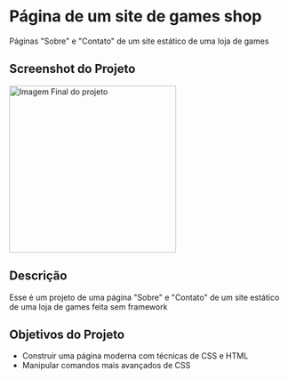 # Página de um site de games shop
Páginas "Sobre" e "Contato" de um site estático de uma loja de games
<br>

## Screenshot do Projeto
<img align="center" height="300" alt="Imagem Final do projeto" src="https://github.com/noe-martins/Game_Shop_EBAC_Curso_FrontEnd/blob/main/Projeto%20Game%20Shop.gif ">

## Descrição
<p>Esse é um projeto de uma página "Sobre" e "Contato" de um site estático de uma loja de games feita sem framework</p>

## Objetivos do Projeto
<ul>
  <li>Construir uma página moderna com técnicas de CSS e HTML</li>
  <li>Manipular comandos mais avançados de CSS</li>
</ul>
